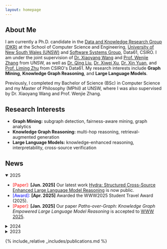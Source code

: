 ```yaml
---
layout: homepage
---
```


## About Me

I am currently a Ph.D. candidate in the [Data and Knowledge Research Group (DKR)](https://unswdb.github.io/) at the School of Computer Science and Engineering, [University of New South Wales (UNSW)](https://www.unsw.edu.au/) and [Software Systems Group](https://research.csiro.au/ss/), Data61, CSIRO. I am under the joint supervision of [Dr. Xiaoyang Wang](https://www.unsw.edu.au/staff/xiaoyang-wang) and [Prof. Wenjie Zhang](https://cgi.cse.unsw.edu.au/~zhangw/) from UNSW, as well as [Dr. Qing Liu](https://people.csiro.au/L/Q/Q-Liu), [Dr. Xiwei Xu](https://people.csiro.au/X/S/Xiwei-Xu), [Dr. Xin Yuan](https://people.csiro.au/y/x/xin-yuan), and [Prof. Liming Zhu](https://people.csiro.au/Z/L/Liming-Zhu) from CSIRO's Data61. My research interests include **Graph Mining**, **Knowledge Graph Reasoning**, and **Large Language Models**.

Previously, I completed my Bachelor of Science (BSc) in Computer Science and my Master of Philosophy (MPhil) at UNSW, where I was also supervised by Dr. Xiaoyang Wang and Prof. Wenjie Zhang.

## Research Interests

- **Graph Mining:** subgraph detection, fairness-aware mining, graph analytics
- **Knowledge Graph Reasoning:** multi-hop reasoning, retrieval-augmented generation
- **Large Language Models:** knowledge-enhanced reasoning, interpretability, cross-source verification

## News

<details open>
<summary>2025</summary>

* <span style="color:red">[Paper]:</span>  **[Jun. 2025]** Our latest work [Hydra: Structured Cross-Source Enhanced Large Language Model Reasoning](https://www.arxiv.org/abs/2505.17464) is now public.
* <span style="color:blue">[Award]:</span>  **[Apr. 2025]** Awarded the WWW2025 Student Travel Award (2025).
* <span style="color:red">[Paper]:</span>  **[Jan. 2025]** Our paper *Paths-over-Graph: Knowledge Graph Empowered Large Language Model Reasoning* is accepted to [WWW 2025](https://www2025.thewebconf.org/).

</details>

<details>
<summary>2024</summary>
  
* <span style="color:blue">[Progress]:</span>  **[May. 2024]** I have obtained my MPhil degree and started my PhD journey!
* <span style="color:blue">[Progress]:</span>  **[Apr. 2024]** I have passed my MPhil Thesis Defence!
* <span style="color:blue">[Award]:</span>  **[Jan. 2024]** Awarded the CSIRO’s Data61-UNSW Joint PhD Full Scholarship.

</details>

<details>
<summary>2023</summary>

* <span style="color:red">[Paper]:</span>  **[Nov. 2023]** Our paper *Higher-order peak decomposition* is accepted to [CIKM 2023](https://uobevents.eventsair.com/cikm2023/).
* <span style="color:blue">[Award]:</span>  **[Nov. 2023]** Awarded the CIRES-ADC Travel Grant.
* <span style="color:red">[Paper]:</span>  **[Jun. 2023]** Our paper *Maximum Fairness‑Aware (k,r)‑Core Identification in Large Graphs* is accepted to [ADC 2023](https://adc2023.github.io/).

</details>

{% include_relative _includes/publications.md %}


